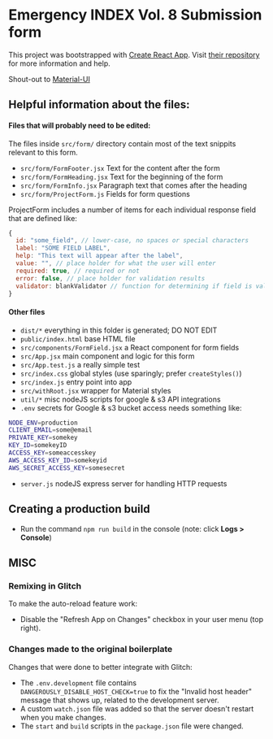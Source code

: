# Emergency INDEX Vol. 8 Submission form

This project was bootstrapped with [Create React App](https://github.com/facebookincubator/create-react-app). Visit [their repository](https://github.com/facebookincubator/create-react-app) for more information and help.

Shout-out to [Material-UI](https://material-ui.com/)

## Helpful information about the files:

#### Files that will probably need to be edited: 

The files inside `src/form/` directory contain most of the text snippits relevant to this form.

* `src/form/FormFooter.jsx` Text for the content after the form
* `src/form/FormHeading.jsx` Text for the beginning of the form
* `src/form/FormInfo.jsx` Paragraph text that comes after the heading
* `src/form/ProjectForm.js` Fields for form questions

ProjectForm includes a number of items for each individual response field that are defined like:

```js
{
  id: "some_field", // lower-case, no spaces or special characters
  label: "SOME FIELD LABEL",
  help: "This text will appear after the label",
  value: "", // place holder for what the user will enter
  required: true, // required or not
  error: false, // place holder for validation results
  validator: blankValidator // function for determining if field is valid
}
```

#### Other files

* `dist/*` everything in this folder is generated; DO NOT EDIT
* `public/index.html` base HTML file 
* `src/components/FormField.jsx` a React component for form fields
* `src/App.jsx` main component and logic for this form
* `src/App.test.js` a really simple test
* `src/index.css` global styles (use sparingly; prefer `createStyles()`)
* `src/index.js` entry point into app
* `src/withRoot.jsx` wrapper for Material styles
* `util/*` misc nodeJS scripts for google & s3 API integrations
* `.env` secrets for Google & s3 bucket access needs something like:

```sh
NODE_ENV=production
CLIENT_EMAIL=some@email
PRIVATE_KEY=somekey
KEY_ID=somekeyID
ACCESS_KEY=someaccesskey
AWS_ACCESS_KEY_ID=somekeyid
AWS_SECRET_ACCESS_KEY=somesecret
```

* `server.js` nodeJS express server for handling HTTP requests

## Creating a production build

* Run the command `npm run build` in the console (note: click **Logs > Console**)


## MISC

### Remixing in Glitch

To make the auto-reload feature work:

* Disable the "Refresh App on Changes" checkbox in your user menu (top right).

### Changes made to the original boilerplate

Changes that were done to better integrate with Glitch:

* The `.env.development` file contains `DANGEROUSLY_DISABLE_HOST_CHECK=true` to fix the "Invalid host header" message that shows up, related to the development server.
* A custom `watch.json` file was added so that the server doesn't restart when you make changes.
* The `start` and `build` scripts in the `package.json` file were changed.
